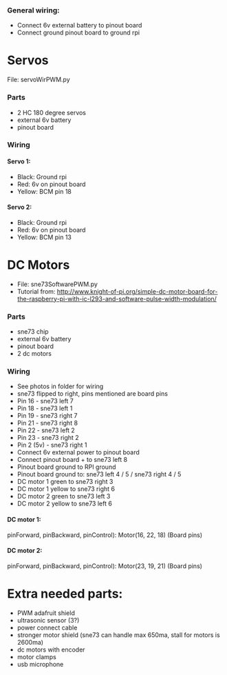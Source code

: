 ### General wiring:
- Connect 6v external battery to pinout board
- Connect ground pinout board to ground rpi

# Servos
File: servoWirPWM.py

### Parts
- 2 HC 180 degree servos
- external 6v battery
- pinout board

### Wiring

#### Servo 1:
- Black: Ground rpi
- Red: 6v on pinout board
- Yellow: BCM pin 18

#### Servo 2:
- Black: Ground rpi
- Red: 6v on pinout board
- Yellow: BCM pin 13


# DC Motors
- File: sne73SoftwarePWM.py
- Tutorial from: http://www.knight-of-pi.org/simple-dc-motor-board-for-the-raspberry-pi-with-ic-l293-and-software-pulse-width-modulation/ 

### Parts
- sne73 chip
- external 6v battery
- pinout board
- 2 dc motors

### Wiring
- See photos in folder for wiring
- sne73 flipped to right, pins mentioned are board pins
- Pin 16 - sne73 left 7
- Pin 18 - sne73 left 1
- Pin 19 - sne73 right 7
- Pin 21 - sne73 right 8
- Pin 22 - sne73 left 2
- Pin 23 - sne73 right 2
- Pin 2 (5v) - sne73 right 1
- Connect 6v external power to pinout board
- Connect pinout board + to sne73 left 8
- Pinout board ground to RPI ground
- Pinout board ground to: sne73 left 4 / 5 / sne73 right 4 / 5
- DC motor 1 green to sne73 right 3
- DC motor 1 yellow to sne73 right 6
- DC motor 2 green to sne73 left 3
- DC motor 2 yellow to sne73 left 6


#### DC motor 1:
pinForward, pinBackward, pinControl):
Motor(16, 22, 18) (Board pins)

#### DC motor 2:
pinForward, pinBackward, pinControl):
Motor(23, 19, 21) (Board pins)


# Extra needed parts:
- PWM adafruit shield
- ultrasonic sensor (3?)
- power connect cable
- stronger motor shield (sne73 can handle max 650ma, stall for motors is 2600ma)
- dc motors with encoder
- motor clamps 
- usb microphone